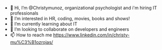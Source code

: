 - 👋 Hi, I’m @Christymunoz, organizational psychologist and i'm hiring IT professionals 
- 👀 I’m interested in HR, coding, movies, books and shows!
- 🌱 I’m currently learning about IT 
- 💞️ I’m looking to collaborate on developers and engineers
- 📫 How to reach me https://www.linkedin.com/in/christy-mu%C3%B1ozrojas/
